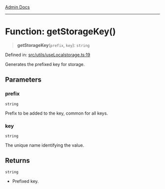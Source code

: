 [Admin Docs](/)

***

# Function: getStorageKey()

> **getStorageKey**(`prefix`, `key`): `string`

Defined in: [src/utils/useLocalstorage.ts:19](https://github.com/syedali237/talawa-admin/blob/dd4a08e622d0fa38bcf9758a530e8cdf917dbac8/src/utils/useLocalstorage.ts#L19)

Generates the prefixed key for storage.

## Parameters

### prefix

`string`

Prefix to be added to the key, common for all keys.

### key

`string`

The unique name identifying the value.

## Returns

`string`

- Prefixed key.
